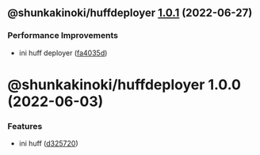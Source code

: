 ## @shunkakinoki/huffdeployer [1.0.1](https://github.com/shunkakinoki/contracts/compare/@shunkakinoki/huffdeployer@1.0.0...@shunkakinoki/huffdeployer@1.0.1) (2022-06-27)

### Performance Improvements

- ini huff deployer ([fa4035d](https://github.com/shunkakinoki/contracts/commit/fa4035d5e9d9e4d2e33156f3d1c2e9d0093052e9))

# @shunkakinoki/huffdeployer 1.0.0 (2022-06-03)

### Features

- ini huff ([d325720](https://github.com/shunkakinoki/contracts/commit/d32572093e6edf716844c7db3d6224bdcac216cb))
